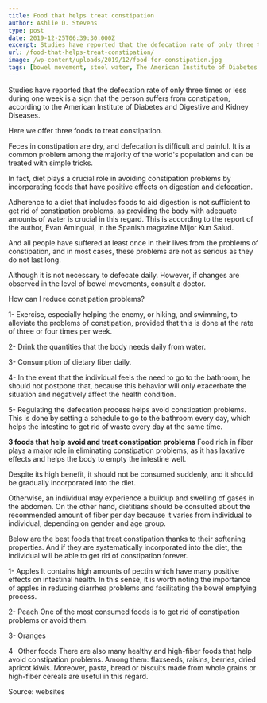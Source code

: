 ```yaml
---
title: Food that helps treat constipation
author: Ashlie D. Stevens
type: post
date: 2019-12-25T06:39:30.000Z
excerpt: Studies have reported that the defecation rate of only three times or less during one week is a sign that the person suffers from constipation
url: /food-that-helps-treat-constipation/
image: /wp-content/uploads/2019/12/food-for-constipation.jpg
tags: [bowel movement, stool water, The American Institute of Diabetes and Digestive and Kidney Diseases]
---
```


Studies have reported that the defecation rate of only three times or less during one week is a sign that the person suffers from constipation, according to the American Institute of Diabetes and Digestive and Kidney Diseases.

Here we offer three foods to treat constipation.

Feces in constipation are dry, and defecation is difficult and painful. It is a common problem among the majority of the world's population and can be treated with simple tricks.

In fact, diet plays a crucial role in avoiding constipation problems by incorporating foods that have positive effects on digestion and defecation.

Adherence to a diet that includes foods to aid digestion is not sufficient to get rid of constipation problems, as providing the body with adequate amounts of water is crucial in this regard. This is according to the report of the author, Evan Amingual, in the Spanish magazine Mijor Kun Salud.

And all people have suffered at least once in their lives from the problems of constipation, and in most cases, these problems are not as serious as they do not last long.

Although it is not necessary to defecate daily. However, if changes are observed in the level of bowel movements, consult a doctor.

How can I reduce constipation problems?

1- Exercise, especially helping the enemy, or hiking, and swimming, to alleviate the problems of constipation, provided that this is done at the rate of three or four times per week.

2- Drink the quantities that the body needs daily from water.

3- Consumption of dietary fiber daily.

4- In the event that the individual feels the need to go to the bathroom, he should not postpone that, because this behavior will only exacerbate the situation and negatively affect the health condition.

5- Regulating the defecation process helps avoid constipation problems. This is done by setting a schedule to go to the bathroom every day, which helps the intestine to get rid of waste every day at the same time.

**3 foods that help avoid and treat constipation problems**
Food rich in fiber plays a major role in eliminating constipation problems, as it has laxative effects and helps the body to empty the intestine well.

Despite its high benefit, it should not be consumed suddenly, and it should be gradually incorporated into the diet.

Otherwise, an individual may experience a buildup and swelling of gases in the abdomen. On the other hand, dietitians should be consulted about the recommended amount of fiber per day because it varies from individual to individual, depending on gender and age group.

Below are the best foods that treat constipation thanks to their softening properties. And if they are systematically incorporated into the diet, the individual will be able to get rid of constipation forever.

1- Apples
It contains high amounts of pectin which have many positive effects on intestinal health. In this sense, it is worth noting the importance of apples in reducing diarrhea problems and facilitating the bowel emptying process.

2- Peach
One of the most consumed foods is to get rid of constipation problems or avoid them.

3- Oranges

4- Other foods
There are also many healthy and high-fiber foods that help avoid constipation problems. Among them: flaxseeds, raisins, berries, dried apricot kiwis. Moreover, pasta, bread or biscuits made from whole grains or high-fiber cereals are useful in this regard.

Source: websites

 
